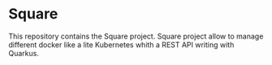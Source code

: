 # Square

This repository contains the Square project.
Square project allow to manage different docker like a lite Kubernetes whith a REST API writing with Quarkus.
